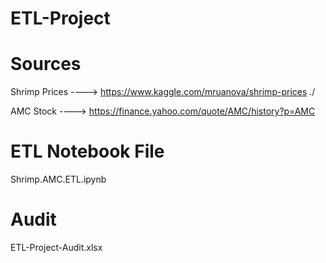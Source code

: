 # ETL-Project


# Sources 

Shrimp Prices ----> https://www.kaggle.com/mruanova/shrimp-prices ./ 

AMC Stock     ----> https://finance.yahoo.com/quote/AMC/history?p=AMC


# ETL Notebook File 

Shrimp.AMC.ETL.ipynb


# Audit 

ETL-Project-Audit.xlsx
